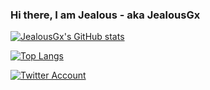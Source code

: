 ### Hi there, I am Jealous - aka JealousGx

[![JealousGx's GitHub stats](https://github-readme-stats-jealousgx.vercel.app/api?username=JealousGx&title_color=6b9bc3&show_icons=true&theme=cobalt&border_color=2a4e6c)](https://github.com/JealousGx)

[![Top Langs](https://github-readme-stats-jealousgx.vercel.app/api/top-langs/?username=JealousGx&layout=compact&title_color=6b9bc3&show_icons=true&theme=cobalt&border_color=2a4e6c)](https://github.com/JealousGx)

[![Twitter Account](https://img.shields.io/twitter/follow/jealousgx?color=1DA1F2&label=JealousGx&logo=Twitter&style=for-the-badge)](https://twitter.com/jealousgx)
